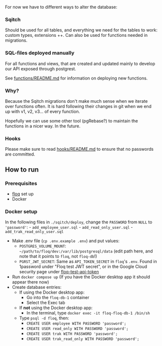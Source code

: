 For now we have to different ways to alter the database:

### Sqitch

Should be used for all tables, and everything we need for the tables to work: custom types, extensions ++. Can also be used for functions needed in migrations.

### SQL-files deployed manually

For all functions and views, that are created and updated mainly to develop our API exposed through postgrest.

See [functions/README.md](functions/README.md) for information on deploying new functions.

### Why?

Because the Sqitch migrations don't make much sense when we iterate over functions often. It is hard following their changes in git when we end up with v1, v2, v3... of every function.

Hopefully we can use some other tool (pgRebase?) to maintain the functions in a nicer way. In the future.

### Hooks

Please make sure to read [hooks/README.md](hooks/README.md) to ensure that no passwords are committed.

## How to run

### Prerequisites

- [floq](https://github.com/blankoslo/floq) set up
- Docker

### Docker setup

In the following files in `./sqitch/deploy`, change the `PASSWORD` from `NULL` to `'password'`: - `add_employee_user.sql` - `add_read_only_user.sql` - `add_trak_read_only_user.sql`

- Make .env file (`cp .env.example .env`) and put values:
  - `POSTGRES_VOLUME_MOUNT`: `~/path/to/floq/dev:/var/lib/postgresql/data` (edit path here, and note that it points to `floq`, not `floq-db`!)
  - `PGRST_JWT_SECRET`: Same as `API_TOKEN_SECRET` in `floq`'s `.env`. Found in 1password under "Floq test JWT secret", or in the Google Cloud security page under [floq-test-api-token](https://console.cloud.google.com/security/secret-manager/secret/floq-test-api-token/versions?authuser=1&project=marine-cycle-97212)
- Run `docker compose up` (If you have the Docker desktop app it should appear there now)
- Create database entries:
  - If using the Docker desktop app:
    - Go into the `floq-db-1` container
    - Select the Exec tab
  - If **not** using the Docker desktop app:
    - In the terminal, type `docker exec -it floq-floq-db-1 /bin/sh`
  - Type `psql -d floq`, then:
    - `CREATE USER employee WITH PASSWORD 'password';`
    - `CREATE USER read_only WITH PASSWORD 'password';`
    - `CREATE USER trak WITH PASSWORD 'password';`
    - `CREATE USER trak_read_only WITH PASSWORD 'password';`
